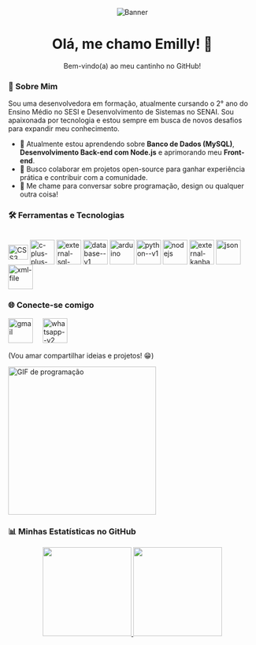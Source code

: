 <p align="center">
  <img src="https://github.com/user-attachments/assets/10ac3e93-305c-4452-bafd-585024276b4c" alt="Banner">
</p>

<h1 align="center">Olá, me chamo Emilly! 🩵</h1>
<p align="center">Bem-vindo(a) ao meu cantinho no GitHub!</p>

### 🚀 Sobre Mim
<p>
Sou uma desenvolvedora em formação, atualmente cursando o 2° ano do Ensino Médio no SESI e Desenvolvimento de Sistemas no SENAI. Sou apaixonada por tecnologia e estou sempre em busca de novos desafios para expandir meu conhecimento.
</p>

- 🧠 Atualmente estou aprendendo sobre **Banco de Dados (MySQL)**, **Desenvolvimento Back-end com Node.js** e aprimorando meu **Front-end**.
- 👥 Busco colaborar em projetos open-source para ganhar experiência prática e contribuir com a comunidade.
- 💬 Me chame para conversar sobre programação, design ou qualquer outra coisa!

### 🛠️ Ferramentas e Tecnologias 

<div style="display: inline_block"><br>
  <img align="center" alt="CSS3" height="30" width="40" src="https://img.icons8.com/ios-filled/50/22C3E6/css3.png">
  <img align="center" alt="c-plus-plus-logo"/ width="50" height="50" src="https://img.icons8.com/ios-filled/50/22C3E6/c-plus-plus-logo.png" >
  <img align="center" width="50" height="50" src="https://img.icons8.com/external-outline-juicy-fish/60/22C3E6/external-sql-coding-and-development-outline-outline-juicy-fish.png" alt="external-sql-coding-and-development-outline-outline-juicy-fish"/>    
  <img align="center" width="50" height="50" src="https://img.icons8.com/ios/50/22C3E6/database--v1.png" alt="database--v1"/>    
  <img align="center" width="50" height="50" src="https://img.icons8.com/ios/50/22C3E6/arduino.png" alt="arduino"/>    
  <img align="center" width="50" height="50" src="https://img.icons8.com/ios/50/22C3E6/python--v1.png" alt="python--v1"/>    
  <img align="center" width="50" height="50" src="https://img.icons8.com/windows/32/22C3E6/nodejs.png" alt="nodejs"/>    
  <img align="center" width="50" height="50" src="https://img.icons8.com/external-outline-black-m-oki-orlando/32/22C3E6/external-kanban-product-management-outline-outline-black-m-oki-orlando.png" alt="external-kanban-product-management-outline-outline-black-m-oki-orlando"/>    
  <img align="center" width="50" height="50" src="https://img.icons8.com/ios/50/22C3E6/json.png" alt="json"/>    
  <img align="center" width="50" height="50" src="https://img.icons8.com/wired/64/22C3E6/xml-file.png" alt="xml-file"/>
</div>

### 🌐 Conecte-se comigo

<a href = "mailto:emillyraissa.nascimento2009@gmail.com"><img width="50" height="50" src="https://img.icons8.com/ios-filled/50/22C3E6/gmail.png" alt="gmail"/></a> &nbsp; &nbsp; <a href = "https://wa.me/5518991057618?text=Oii,+gostei+muito+do+seu+perfil+no+GitHub,+podemos+conversar+sobre?">        <img width="50" height="50" src="https://img.icons8.com/pastel-glyph/64/22C3E6/whatsapp--v2.png" alt="whatsapp--v2"/></a>

(Vou amar compartilhar ideias e projetos! 😁)
<p align="left">
  <img src="https://media0.giphy.com/media/v1.Y2lkPTc5MGI3NjExNnFpemp1bjhtdm45a3BtdHg1MWd3em1xMHZ1cmk4Yml0djdoOHQxZyZlcD12MV9pbnRlcm5hbF9naWZfYnlfaWQmY3Q9Zw/7ccvez1hF0LdO2JfSZ/giphy.gif" alt="GIF de programação" width="300">
</p>

### 📊 Minhas Estatísticas no GitHub

<p align="center">
  <a href="https://github.com/Emy-Nascimento07">
    <img height="180em" src="https://github-readme-stats.vercel.app/api/top-langs/?username=Emy-Nascimento07&layout=compact&langs_count=7&theme=dracula"/>
    <img height="180em"src="https://github-readme-stats.vercel.app/api?username=Emy-Nascimento07&show_icons=true&theme=dracula&include_all_commits=true&count_private=true"/>
  </a>
</p>
